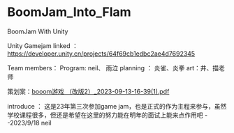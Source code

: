 # BoomJam_Into_Flam
BoomJam With Unity 

Unity Gamejam linked ： https://developer.unity.cn/projects/64f69cb1edbc2ae4d7692345

Team members：
Program: neil、 雨泣
planning ： 炎雀、炎拳
art：井、描老师

策划案：[booom游戏 （改版2）_2023-09-13-16-39(1).pdf](https://github.com/TheNei/BoomJam_Into_Flam/files/12648008/booom.2._2023-09-13-16-39.1.pdf)

introduce ： 这是23年第三次参加game jam，也是正式的作为主程来参与，虽然学校课程很多，但还是希望在这里的努力能在明年的面试上能来点作用吧 
                                                                                                                                                      --2023/9/18 neil
